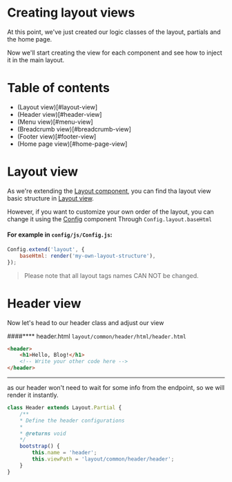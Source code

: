 # Creating layout views
At this point, we've just created our logic classes of the layout, partials and the home page.

Now we'll start creating the view for each component and see how to inject it in the main layout.

# Table of contents
- (Layout view)[#layout-view]
- (Header view)[#header-view]
- (Menu view)[#menu-view]
- (Breadcrumb view)[#breadcrumb-view]
- (Footer view)[#footer-view]
- (Home page view)[#home-page-view]

# Layout view
As we're extending the [Layout component](./../components/layout.md), you can find tha layout view basic structure in [Layout view](./../components/layout.md#layout-view-structrue). 

However, if you want to customize your own order of the layout, you can change it using the [Config](./../components/config.md) component Through `Config.layout.baseHtml`

#### For example in `config/js/Config.js`:

```javascript
Config.extend('layout', {
    baseHtml: render('my-own-layout-structure'),
}); 
```

> Please note that all layout tags names CAN NOT be changed.

# Header view 
Now let's head to our header class and adjust our view

####**** header.html `layout/common/header/html/header.html`

```html
<header>
    <h1>Hello, Blog!</h1>
    <!-- Write your other code here -->
</header>
```
****
as our header won't need to wait for some info from the endpoint, so we will render it instantly.

```javascript
class Header extends Layout.Partial {
    /** 
    * Define the header configurations
    * 
    * @returns void
    */
    bootstrap() {
        this.name = 'header'; 
        this.viewPath = 'layout/common/header/header';
    }    
}
```